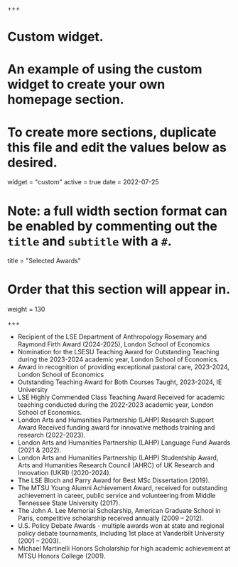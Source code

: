 +++
# Custom widget.
# An example of using the custom widget to create your own homepage section.
# To create more sections, duplicate this file and edit the values below as desired.
widget = "custom"
active = true
date = 2022-07-25

# Note: a full width section format can be enabled by commenting out the `title` and `subtitle` with a `#`.
title = "Selected Awards"


# Order that this section will appear in.
weight = 130

+++
- Recipient of the LSE Department of Anthropology Rosemary and Raymond Firth Award (2024-2025), London School of Economics 
- Nomination for the LSESU Teaching Award for Outstanding Teaching during the 2023-2024 academic year, London School of Economics.
- Award in recognition of providing exceptional pastoral care, 2023-2024, London School of Economics
- Outstanding Teaching Award for Both Courses Taught, 2023-2024, IE University
- LSE Highly Commended Class Teaching Award Received for academic teaching conducted during the
2022-2023 academic year, London School of Economics.
- London Arts and Humanities Partnership (LAHP) Research Support Award Received funding award
for innovative methods training and research (2022-2023).
- London Arts and Humanities Partnership (LAHP) Language Fund Awards (2021 & 2022).
- London Arts and Humanities Partnership (LAHP) Studentship Award, Arts and Humanities Research Council (AHRC) of UK Research and Innovation (UKRI) (2020-2024).
- The LSE Bloch and Parry Award for Best MSc Dissertation (2019).
- The MTSU Young Alumni Achievement Award, received for outstanding achievement in career, public service and volunteering from Middle Tennessee State University (2017). 
- The John A. Lee Memorial Scholarship, American Graduate School in Paris, competitive scholarship received annually (2009 – 2012).
- U.S. Policy Debate Awards - multiple awards won at state and regional policy debate tournaments, including 1st place at Vanderbilt University (2001 – 2003).
- Michael Martinelli Honors Scholarship for high academic achievement at MTSU Honors College (2001).

